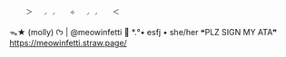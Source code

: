         ＞　 ◞ ◞ 　 ⟡　 ◞ ◞ 　 ＜
ᯓ★ (molly)
ᡣ𐭩 | @meowinfetti 🐧 *.°•
esfj • she/her
❝PLZ SIGN MY ATA❞
https://meowinfetti.straw.page/
     

<!---
meowinfetti/meowinfetti is a ✨ special ✨ repository because its `README.md` (this file) appears on your GitHub profile.
You can click the Preview link to take a look at your changes.
--->
